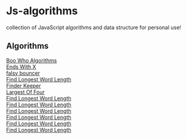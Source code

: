 # Js-algorithms
collection of JavaScript algorithms and data structure for personal use!


## Algorithms
[Boo Who Algorithms](https://github.com/arviinmo/Js-algorithms/blob/main/algorithms/Boolean.js)<br/>
[Ends With X](https://github.com/arviinmo/Js-algorithms/blob/main/algorithms/EndsWithX.js)<br/>
[falsy bouncer](https://github.com/arviinmo/Js-algorithms/blob/main/algorithms/FalsyBouncer.js)<br/>
[Find Longest Word Length](https://github.com/arviinmo/Js-algorithms/blob/main/algorithms/FindLongestWordLength.js)<br/>
[Finder Keeper](https://github.com/arviinmo/Js-algorithms/blob/main/algorithms/FinderKeeper.js)<br/>
[Largest Of Four](https://github.com/arviinmo/Js-algorithms/blob/main/algorithms/LargestOfFour.js)<br/>
[Find Longest Word Length](https://github.com/arviinmo/Js-algorithms/blob/main/algorithms/FindLongestWordLength.js)<br/>
[Find Longest Word Length](https://github.com/arviinmo/Js-algorithms/blob/main/algorithms/FindLongestWordLength.js)<br/>
[Find Longest Word Length](https://github.com/arviinmo/Js-algorithms/blob/main/algorithms/FindLongestWordLength.js)<br/>
[Find Longest Word Length](https://github.com/arviinmo/Js-algorithms/blob/main/algorithms/FindLongestWordLength.js)<br/>
[Find Longest Word Length](https://github.com/arviinmo/Js-algorithms/blob/main/algorithms/FindLongestWordLength.js)<br/>
[Find Longest Word Length](https://github.com/arviinmo/Js-algorithms/blob/main/algorithms/FindLongestWordLength.js)<br/>
